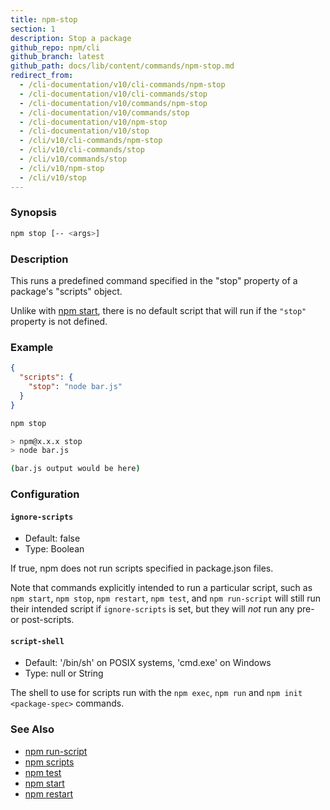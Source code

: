 ```yaml
---
title: npm-stop
section: 1
description: Stop a package
github_repo: npm/cli
github_branch: latest
github_path: docs/lib/content/commands/npm-stop.md
redirect_from:
  - /cli-documentation/v10/cli-commands/npm-stop
  - /cli-documentation/v10/cli-commands/stop
  - /cli-documentation/v10/commands/npm-stop
  - /cli-documentation/v10/commands/stop
  - /cli-documentation/v10/npm-stop
  - /cli-documentation/v10/stop
  - /cli/v10/cli-commands/npm-stop
  - /cli/v10/cli-commands/stop
  - /cli/v10/commands/stop
  - /cli/v10/npm-stop
  - /cli/v10/stop
---
```


### Synopsis

```bash
npm stop [-- <args>]
```

### Description

This runs a predefined command specified in the "stop" property of a
package's "scripts" object.

Unlike with [npm start](/cli/v10/commands/npm-start), there is no default script
that will run if the `"stop"` property is not defined.

### Example

```json
{
  "scripts": {
    "stop": "node bar.js"
  }
}
```

```bash
npm stop

> npm@x.x.x stop
> node bar.js

(bar.js output would be here)

```

### Configuration

#### `ignore-scripts`

* Default: false
* Type: Boolean

If true, npm does not run scripts specified in package.json files.

Note that commands explicitly intended to run a particular script, such as
`npm start`, `npm stop`, `npm restart`, `npm test`, and `npm run-script`
will still run their intended script if `ignore-scripts` is set, but they
will *not* run any pre- or post-scripts.



#### `script-shell`

* Default: '/bin/sh' on POSIX systems, 'cmd.exe' on Windows
* Type: null or String

The shell to use for scripts run with the `npm exec`, `npm run` and `npm
init <package-spec>` commands.



### See Also

* [npm run-script](/cli/v10/commands/npm-run-script)
* [npm scripts](/cli/v10/using-npm/scripts)
* [npm test](/cli/v10/commands/npm-test)
* [npm start](/cli/v10/commands/npm-start)
* [npm restart](/cli/v10/commands/npm-restart)
